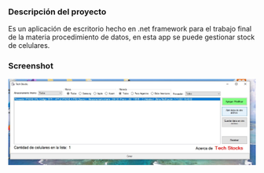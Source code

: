### Descripción del proyecto

Es un aplicación de escritorio hecho en .net framework para el trabajo final de la materia procedimiento de datos,  en esta app se puede gestionar stock de celulares.

### Screenshot

![screenshot](screenshot.jpg)